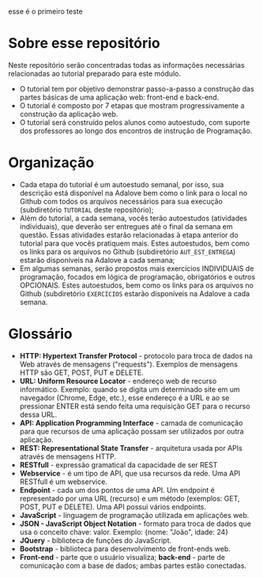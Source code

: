 esse é o primeiro teste
# Sobre esse repositório
Neste repositório serão concentradas todas as informações necessárias relacionadas ao tutorial preparado para este módulo.

- O tutorial tem por objetivo demonstrar passo-a-passo a construção das partes básicas de uma aplicação web: front-end e back-end.
- O tutorial é composto por 7 etapas que mostram progressivamente a construção da aplicação web.
- O tutorial será construído pelos alunos como autoestudo, com suporte dos professores ao longo dos encontros de instrução de Programação.

# Organização

- Cada etapa do tutorial é um autoestudo semanal, por isso, sua descrição está disponível na Adalove bem como o link para o local no Github com todos os arquivos necessários para sua execução (subdiretório `TUTORIAL` deste repositório);
- Além do tutorial, a cada semana, vocês terão autoestudos (atividades individuais), que deverão ser entregues até o final da semana em questão. Essas atividades estarão relacionadas à etapa anterior do tutorial para que vocês pratiquem mais. Estes autoestudos, bem como os links para os arquivos no Github (subdiretório `AUT_EST_ENTREGA`) estarão disponíveis na Adalove a cada semana;
- Em algumas semanas, serão propostos mais exercícios INDIVIDUAIS de programação, focados em lógica de programação, obrigatórios e outros OPCIONAIS. Estes autoestudos, bem como os links para os arquivos no Github (subdiretório `EXERCÍCIOS` estarão disponíveis na Adalove a cada semana.

# Glossário

- **HTTP: Hypertext Transfer Protocol** - protocolo para troca de dados na Web através de mensagens ("requests"). Exemplos de mensagens HTTP são GET, POST, PUT e DELETE.
- **URL: Uniform Resource Locator** - endereço web de recurso informático. Exemplo: quando se digita um determinado site em um navegador (Chrome, Edge, etc.), esse endereço é a URL e ao se pressionar ENTER está sendo feita uma requisição GET para o recurso dessa URL.
- **API: Application Programming Interface** - camada de comunicação para que recursos de uma aplicação possam ser utilizados por outra aplicação.
- **REST: Representational State Transfer** - arquitetura usada por APIs através de mensagens HTTP.
- **RESTfull** - expressão gramatical da capacidade de ser REST
- **Webservice** - é um tipo de API, que usa recursos da rede. Uma API RESTfull é um webservice.
- **Endpoint** - cada um dos pontos de uma API. Um endpoint é representado por uma URL (recurso) e um método (exemplos: GET, POST, PUT e DELETE). Uma API possui vários endpoints.
- **JavaScript** - linguagem de programação utilizada em aplicações web.
- **JSON - JavaScript Object Notation** - formato para troca de dados que usa o conceito chave: valor. Exemplo: {nome: "João", idade: 24}
- **JQuery** - biblioteca de funções do JavaScript.
- **Bootstrap** - biblioteca para desenvolvimento de front-ends web.
- **Front-end** - parte que o usuário visualiza;  **back-end** - parte de comunicação com a base de dados; ambas partes estão conectadas.
